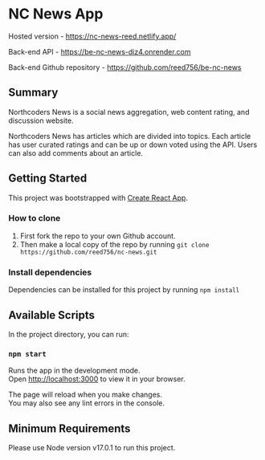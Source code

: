 # NC News App

Hosted version - https://nc-news-reed.netlify.app/

Back-end API - https://be-nc-news-diz4.onrender.com

Back-end Github repository - https://github.com/reed756/be-nc-news

## Summary

Northcoders News is a social news aggregation, web content rating, and discussion website.

Northcoders News has articles which are divided into topics. Each article has user curated ratings and can be up or down voted using the API. Users can also add comments about an article.

## Getting Started

This project was bootstrapped with [Create React App](https://github.com/facebook/create-react-app).

### How to clone

1. First fork the repo to your own Github account.
2. Then make a local copy of the repo by running `git clone https://github.com/reed756/nc-news.git`

### Install dependencies

Dependencies can be installed for this project by running `npm install`

## Available Scripts

In the project directory, you can run:

### `npm start`

Runs the app in the development mode.\
Open [http://localhost:3000](http://localhost:3000) to view it in your browser.

The page will reload when you make changes.\
You may also see any lint errors in the console.

## Minimum Requirements

Please use Node version v17.0.1 to run this project.
